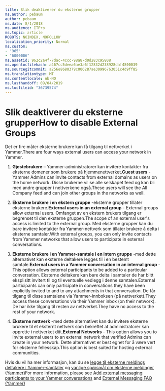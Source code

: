 ```yaml
---
title: Slik deaktiverer du eksterne grupper
ms.author: pebaum
author: pebaum
ms.date: 8/1/2018
ms.audience: ITPro
ms.topic: article
ROBOTS: NOINDEX, NOFOLLOW
localization_priority: Normal
ms.custom:
- "965"
- "6000006"
ms.assetid: 962c2a4f-7dac-4ccc-98a8-d0d283c95808
ms.openlocfilehash: a467cc5deea6ae3a6f12832d238928daf4800039
ms.sourcegitcommit: a256e8680379c006287ae30996763051c4d9ff85
ms.translationtype: MT
ms.contentlocale: nb-NO
ms.lasthandoff: 09/04/2019
ms.locfileid: "36739574"
---
```

# <a name="how-to-disable-external-groups"></a><span data-ttu-id="3e562-102">Slik deaktiverer du eksterne grupper</span><span class="sxs-lookup"><span data-stu-id="3e562-102">How to disable External Groups</span></span>

<span data-ttu-id="3e562-103">Det er fire måter eksterne brukere kan få tilgang til nettverket i Yammer.</span><span class="sxs-lookup"><span data-stu-id="3e562-103">There are four ways external users can access your network in Yammer.</span></span>
  
1. <span data-ttu-id="3e562-104">**Gjestebrukere** – Yammer-administratorer kan invitere kontakter fra eksterne domener som brukere på hjemmenettverket.</span><span class="sxs-lookup"><span data-stu-id="3e562-104">**Guest users** - Yammer Admins can invite contacts from external domains as users on the home network.</span></span> <span data-ttu-id="3e562-105">Disse brukerne vil se alle selskapet feed og kan bli med andre grupper i nettverkene også.</span><span class="sxs-lookup"><span data-stu-id="3e562-105">These users will see the All Company feed and can join other groups in the networks as well.</span></span>

2. <span data-ttu-id="3e562-106">**Eksterne brukere i en ekstern gruppe** -eksterne grupper tillater eksterne brukere.</span><span class="sxs-lookup"><span data-stu-id="3e562-106">**External users in an external group** - External groups allow external users.</span></span> <span data-ttu-id="3e562-107">Omfanget av en ekstern brukers tilgang er begrenset til den eksterne gruppen.</span><span class="sxs-lookup"><span data-stu-id="3e562-107">The scope of an external user's access is limited to the external group.</span></span> <span data-ttu-id="3e562-108">Med eksterne grupper kan du bare invitere kontakter fra Yammer-nettverk som tillater brukere å delta i eksterne samtaler.</span><span class="sxs-lookup"><span data-stu-id="3e562-108">With external groups, you can only invite contacts from Yammer networks that allow users to participate in external conversations.</span></span>

3. <span data-ttu-id="3e562-109">**Eksterne brukere i en Yammer-samtale i en intern gruppe** -med dette alternativet kan eksterne deltakere legges til i en bestemt samtale.</span><span class="sxs-lookup"><span data-stu-id="3e562-109">**External users in a Yammer conversation in an internal group** - This option allows external participants to be added to a particular conversation.</span></span> <span data-ttu-id="3e562-110">Eksterne deltakere kan bare delta i samtaler de har blitt eksplisitt invitert til og til eventuelle vedlegg i denne samtalen.</span><span class="sxs-lookup"><span data-stu-id="3e562-110">External participants can only participate in conversations they have been explicitly invited to and to any attachments in that conversation.</span></span> <span data-ttu-id="3e562-111">De får tilgang til disse samtalene via Yammer-innboksen (på nettverket).</span><span class="sxs-lookup"><span data-stu-id="3e562-111">They access these conversations via their Yammer inbox (on their network).</span></span> <span data-ttu-id="3e562-112">De har ikke tilgang til resten av nettverket.</span><span class="sxs-lookup"><span data-stu-id="3e562-112">They have no access to the rest of your network.</span></span>

4. <span data-ttu-id="3e562-113">**Eksterne nettverk** -med dette alternativet kan du invitere eksterne brukere til et eksternt nettverk som bekreftet at administratorer kan opprette i nettverket ditt.</span><span class="sxs-lookup"><span data-stu-id="3e562-113">**External Networks** - This option allows you to invite external users to an external network that verified Admins can create in your network.</span></span> <span data-ttu-id="3e562-114">Dette alternativet er best egnet for å være vert for eksterne fellesskap.</span><span class="sxs-lookup"><span data-stu-id="3e562-114">This option is best suited for hosting external communities.</span></span>

<span data-ttu-id="3e562-115">Hvis du vil ha mer informasjon, kan du se [legge til eksterne meldings deltakere i Yammer-samtaler](https://docs.microsoft.com/yammer/work-with-external-users/add-external-participants) og [vanlige spørsmål om eksterne meldinger (Yammer)](https://docs.microsoft.com/yammer/work-with-external-users/external-messaging-faq)</span><span class="sxs-lookup"><span data-stu-id="3e562-115">For more information, please see [Add external messaging participants to your Yammer conversations](https://docs.microsoft.com/yammer/work-with-external-users/add-external-participants) and [External Messaging FAQ (Yammer)](https://docs.microsoft.com/yammer/work-with-external-users/external-messaging-faq)</span></span>
  